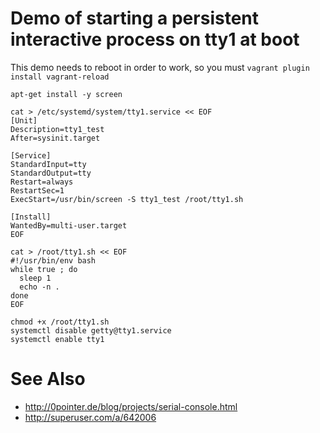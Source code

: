 # Demo of starting a persistent interactive process on tty1 at boot

This demo needs to reboot in order to work, so you must `vagrant plugin install vagrant-reload`

```
apt-get install -y screen

cat > /etc/systemd/system/tty1.service << EOF
[Unit]
Description=tty1_test
After=sysinit.target

[Service]
StandardInput=tty
StandardOutput=tty
Restart=always
RestartSec=1
ExecStart=/usr/bin/screen -S tty1_test /root/tty1.sh

[Install]
WantedBy=multi-user.target
EOF

cat > /root/tty1.sh << EOF
#!/usr/bin/env bash
while true ; do
  sleep 1
  echo -n .
done
EOF

chmod +x /root/tty1.sh
systemctl disable getty@tty1.service
systemctl enable tty1
```

# See Also

- <http://0pointer.de/blog/projects/serial-console.html>
- <http://superuser.com/a/642006>
